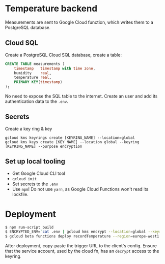 # Temperature backend

Measurements are sent to Google Cloud function, which writes them to a PostgreSQL database.

## Cloud SQL

Create a PostgreSQL Cloud SQL database, create a table:
```sql
CREATE TABLE measurements (
    timestamp   timestamp with time zone,
    humidity    real,
    temperature real,
    PRIMARY KEY(timestamp)
);
```

No need to expose the SQL table to the internet.
Create an user and add its authentication data to the `.env`.

## Secrets

Create a key ring & key
```
gcloud kms keyrings create [KEYRING_NAME] --location=global
gcloud kms keys create [KEY_NAME] --location global --keyring [KEYRING_NAME] --purpose encryption
```

## Set up local tooling

- Get Google Cloud CLI tool
- `gcloud init`
- Set secrets to the `.env`
- Use `npm`! Do not use `yarn`, as Google Cloud Functions won't read its lockfile.

# Deployment

```bash
$ npm run-script build
$ ENCRYPTED_ENV=`cat .env | gcloud kms encrypt --location=global --keyring=[KEYRING_NAME] --key=[KEY_NAME] --ciphertext-file=- --plaintext-file=- | base64`
$ gcloud beta functions deploy recordTemperature --region=europe-west1 --entry-point=recordTemperature --runtime=nodejs8 --trigger-http --set-env-vars ENCRYPTED_ENV=$ENCRYPTED_ENV,CRYPTO_KEY_PATH=projects/[GOOGLE_PROJECT_NAME]/locations/global/keyRings/[KEYRING_NAME]/cryptoKeys/[KEY_NAME]
```

After deployment, copy-paste the trigger URL to the client's config.
Ensure that the service account, used by the cloud fn, has an `decrypt` access to the keyring.
